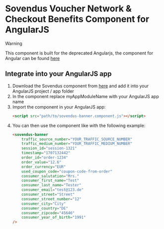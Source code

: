 # Sovendus Voucher Network & Checkout Benefits Component for AngularJS

> [!WARNING]
> This component is built for the deprecated Angularjs, the component for Angular can be found [here](https://github.com/Sovendus-GmbH/Sovendus-Voucher-Network-and-Checkout-Benefits-Component-for-Angular)

## Integrate into your AngularJS app
1. Download the Sovendus component from [here](https://raw.githubusercontent.com/Sovendus-GmbH/Sovendus-Voucher-Network-and-Checkout-Benefits-Component-for-AngularJS/main/sovendus-banner.component.js) and add it into your AngularJS project / app folder
2. In the component replace myAppModuleName with your AngularJS app name
3. Import the component in your AngularJS app:
    ```html
    <script src="path/to/sovendus-banner.component.js"></script>
    ```
2. You can then use the component like with the following example:
    ```html
    <sovendus-banner
        traffic_source_number="YOUR_TRAFFIC_SOURCE_NUMBER"
        traffic_medium_number="YOUR_TRAFFIC_MEDIUM_NUMBER"
        session_id="session-1321"
        timestamp="1707132442"
        order_id="order-1234"
        order_value="12.6"
        order_currency="EUR"
        used_coupon_code="coupon-code-from-order"
        consumer_salutation="Mrs."
        consumer_first_name="Test"
        consumer_last_name="Tester"
        consumer_email="test@123.de"
        consumer_street="Street"
        consumer_street_number="12"
        consumer_city="City"
        consumer_country="DE"
        consumer_zipcode="45646"
        consumer_year_of_birth="1991"
    />
    ```
